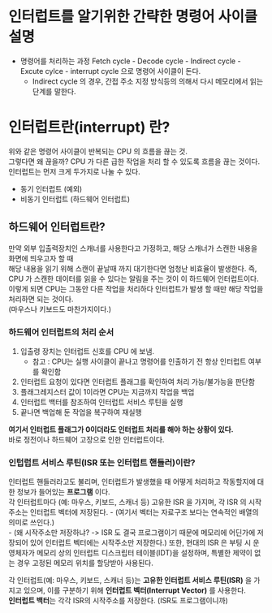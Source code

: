 # 인터럽트를 알기위한 간략한 명령어 사이클 설명
- 명령어를 처리하는 과정 Fetch cycle - Decode cycle - Indirect cycle - Excute cylce - interrupt cycle 으로 명령어 사이클이 돈다.
    - Indirect cycle 의 경우, 간접 주소 지정 방식등의 의해서 다시 메모리에서 읽는 단계를 말한다.

# 인터럽트란(interrupt) 란?
위와 같은 명령어 사이클이 반복되는 CPU 의 흐름을 끊는 것.  
그렇다면 왜 끊을까? CPU 가 다른 급한 작업을 처리 할 수 있도록 흐름을 끊는 것이다.  
인터럽트는 먼저 크게 두가지로 나눌 수 있다. 
- 동기 인터럽트 (예외)
- 비동기 인터럽트 (하드웨어 인터럽트)

## 하드웨어 인터럽트란?
만약 외부 입출력장치인 스캐너를 사용한다고 가정하고, 해당 스캐너가 스캔한 내용을 화면에 띄우고자 할 때  
해당 내용을 읽기 위해 스캔이 끝날때 까지 대기한다면 엄청난 비효율이 발생한다.
즉, CPU 가 스캔한 데이터를 읽을 수 있다는 알림을 주는 것이 이 하드웨어 인터럽트이다.
이렇게 되면 CPU는 그동안 다른 작업을 처리하다 인터럽트가 발생 할 때만 해당 작업을 처리하면 되는 것이다.  
(마우스나 키보드도 마찬가지이다.)

### 하드웨어 인터럽트의 처리 순서
1. 입출령 장치는 인터럽트 신호를 CPU 에 보냄.
    - 참고 : CPU는 실행 사이클이 끝나고 명령어를 인출하기 전 항상 인터럽트 여부를 확인함
2. 인터럽트 요청이 있다면 인터럽트 플래그를 확인하여 처리 가능/불가능을 판단함
3. 플래그레지스터 값이 1이라면 CPU는 지금까지 작업을 백업
4. 인터럽트 백터를 참조하여 인터럽트 서비스 루틴을 실행
5. 끝나면 백업해 둔 작업을 복구하여 재실행

**여기서 인터럽트 플래그가 0이더라도 인터럽트 처리를 해야 하는 상황이 있다.**  
바로 정전이나 하드웨어 고장으로 인한 인터럽트이다.

### 인텁럽트 서비스 루틴(ISR 또는 인터럽트 핸들러)이란?
인터럽트 핸들러라고도 불리며, 인터럽트가 발생했을 때 어떻게 처리하고 작동할지에 대한 정보가 들어있는 **프로그램** 이다.  
각 인터럽트마다 (예: 마우스, 키보드, 스캐너 등) 고유한 ISR 을 가지며, 각 ISR 의 시작 주소는 인터럽트 벡터에 저장된다. 
    - (여기서 벡터는 자료구조 보다는 연속적인 배열의 의미로 쓰인다.)  
    - (왜 시작주소만 저장하냐? -> ISR 도 결국 프로그램이기 때문에 메모리에 어딘가에 저장되어 있어 인터럽트 벡터에는 시작주소만 저장한다.)
또한, 현대의 ISR 은 부팅 시 운영체자가 메모리 상의 인터럽트 디스크립터 테이블(IDT)을 설정하며, 특별한 제약이 없는 경우 고정된 메모리 위치를 할당받아 사용된다. 


각 인터럽트(예: 마우스, 키보드, 스캐너 등)는 **고유한 인터럽트 서비스 루틴(ISR)** 을 가지고 있으며, 이를 구분하기 위해 **인터럽트 벡터(Interrupt Vector)** 를 사용한다.  
**인터럽트 백터**는 각각 ISR의 시작주소를 저장한다. (ISR도 프로그램이니까) 